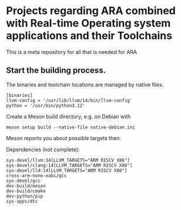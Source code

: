 **P**rojects regarding **AR**A combined with **R**eal-time **O**perating system applications and their **T**oolchains
=====================================================================================================================

This is a meta repository for all that is needed for ARA

## Start the building process.

The binaries and toolchain locations are managed by native files.

```
[binaries]
llvm-config = '/usr/lib/llvm/14/bin/llvm-config'
python = '/usr/bin/python3.12'
```

Create a Meson build directory, e.g. on Debian with
```
meson setup build --native-file native-debian.ini
```

Meson reports you about possible targets then.

Dependencies (not complete):
```
sys-devel/llvm:14[LLVM_TARGETS="ARM RISCV X86"]
sys-devel/clang:14[LLVM_TARGETS="ARM RISCV X86"]
sys-devel/lld:14[LLVM_TARGETS="ARM RISCV X86"]
cross-arm-none-eabi/gcc
sys-devel/gcc
dev-build/meson
dev-build/cmake
dev-python/pip
sys-apps/dtc

